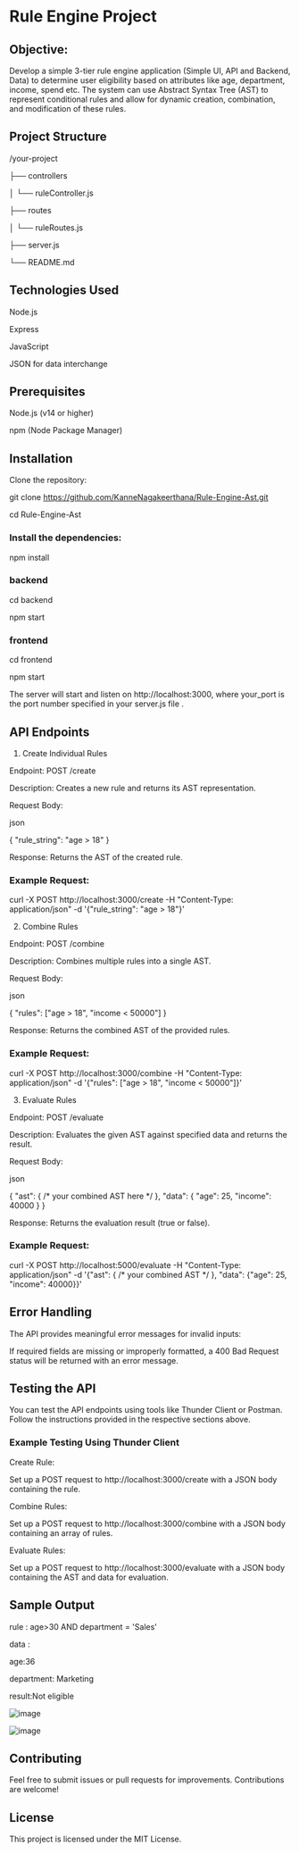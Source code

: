 # Rule Engine Project

## Objective: 

Develop a simple 3-tier rule engine application (Simple UI, API and Backend, Data) to determine user eligibility based on attributes like age, department, income, spend etc. The system can use Abstract Syntax Tree (AST) to represent conditional rules and allow for dynamic creation, combination, and modification of these rules. 

## Project Structure 

/your-project 

├── controllers 

│   └── ruleController.js 

├── routes 

│   └── ruleRoutes.js 

├── server.js 

└── README.md 
 

## Technologies Used 

Node.js 

Express 

JavaScript 

JSON for data interchange 

## Prerequisites 

Node.js (v14 or higher) 

npm (Node Package Manager) 

## Installation 

Clone the repository: 

git clone https://github.com/KanneNagakeerthana/Rule-Engine-Ast.git 

cd Rule-Engine-Ast 
 

### Install the dependencies: 

npm install 

 ### backend

 cd backend

 npm start

 ### frontend

 cd frontend

 npm start
 

The server will start and listen on http://localhost:3000, where your_port is the port number specified in your server.js file . 

## API Endpoints 

1. Create Individual Rules 

Endpoint: POST /create 

Description: Creates a new rule and returns its AST representation. 

Request Body: 

json 

{ 
    "rule_string": "age > 18" 
} 
 

Response: Returns the AST of the created rule. 

### Example Request: 

curl -X POST http://localhost:3000/create -H "Content-Type: application/json" -d '{"rule_string": "age > 18"}' 
 

2. Combine Rules 

Endpoint: POST /combine 

Description: Combines multiple rules into a single AST. 

Request Body: 

json 

{ 
    "rules": ["age > 18", "income < 50000"] 
} 
 

Response: Returns the combined AST of the provided rules. 

### Example Request: 

curl -X POST http://localhost:3000/combine -H "Content-Type: application/json" -d '{"rules": ["age > 18", "income < 50000"]}' 
 

3. Evaluate Rules 

Endpoint: POST /evaluate 

Description: Evaluates the given AST against specified data and returns the result. 

Request Body: 

json 

{ 
    "ast": { /* your combined AST here */ }, 
    "data": { "age": 25, "income": 40000 } 
} 
 

Response: Returns the evaluation result (true or false). 

### Example Request: 

curl -X POST http://localhost:5000/evaluate -H "Content-Type: application/json" -d '{"ast": { /* your combined AST */ }, "data": {"age": 25, "income": 40000}}' 
 

## Error Handling 

The API provides meaningful error messages for invalid inputs: 

If required fields are missing or improperly formatted, a 400 Bad Request status will be returned with an error message. 

## Testing the API 

You can test the API endpoints using tools like Thunder Client or Postman. Follow the instructions provided in the respective sections above. 

### Example Testing Using Thunder Client 

Create Rule: 

Set up a POST request to http://localhost:3000/create with a JSON body containing the rule. 

Combine Rules: 

Set up a POST request to http://localhost:3000/combine with a JSON body containing an array of rules. 

Evaluate Rules: 

Set up a POST request to http://localhost:3000/evaluate with a JSON body containing the AST and data for evaluation. 



## Sample Output

rule : age>30 AND department = 'Sales'

data :

 age:36
 
 department: Marketing

 result:Not eligible

![image](https://github.com/user-attachments/assets/ab80323e-8bca-4ee1-a121-eddf4b89e297)

![image](https://github.com/user-attachments/assets/0856a7d4-761d-44c1-8c43-846c6326745a)


## Contributing

Feel free to submit issues or pull requests for improvements. Contributions are welcome!

## License

This project is licensed under the MIT License.



